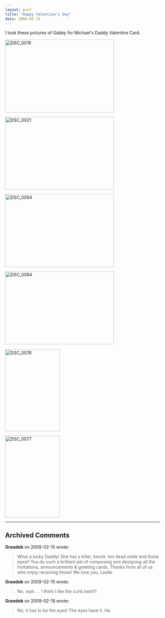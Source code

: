 ```yaml
---
layout: post
title: "Happy Valentine's Day"
date: 2009-02-15
---
```


<p>I took these pictures of Gabby for Michael's Daddy Valentine Card.</p> <p><a href="http://www.thepaladinos.com/image.axd?picture=WindowsLiveWriter/HappyValentinesDay_11F25/DSC_0019.jpg"><img style="border-right: 0px; border-top: 0px; border-left: 0px; border-bottom: 0px" height="237" alt="DSC_0019" src="http://www.thepaladinos.com/image.axd?picture=WindowsLiveWriter/HappyValentinesDay_11F25/DSC_0019_thumb.jpg" width="354" border="0"></a> </p> <p><a href="http://www.thepaladinos.com/image.axd?picture=WindowsLiveWriter/HappyValentinesDay_11F25/DSC_0021.jpg"><img style="border-right: 0px; border-top: 0px; border-left: 0px; border-bottom: 0px" height="237" alt="DSC_0021" src="http://www.thepaladinos.com/image.axd?picture=WindowsLiveWriter/HappyValentinesDay_11F25/DSC_0021_thumb.jpg" width="354" border="0"></a> </p> <p><a href="http://www.thepaladinos.com/image.axd?picture=WindowsLiveWriter/HappyValentinesDay_11F25/DSC_0030.jpg"><a href="http://www.thepaladinos.com/image.axd?picture=WindowsLiveWriter/HappyValentinesDay_11F25/DSC_0064.jpg"><img style="border-right: 0px; border-top: 0px; border-left: 0px; border-bottom: 0px" height="237" alt="DSC_0064" src="http://www.thepaladinos.com/image.axd?picture=WindowsLiveWriter/HappyValentinesDay_11F25/DSC_0064_thumb.jpg" width="354" border="0"></a></a></p> <p><a href="http://www.thepaladinos.com/image.axd?picture=WindowsLiveWriter/HappyValentinesDay_11F25/DSC_0084.jpg"><img style="border-right: 0px; border-top: 0px; border-left: 0px; border-bottom: 0px" height="237" alt="DSC_0084" src="http://www.thepaladinos.com/image.axd?picture=WindowsLiveWriter/HappyValentinesDay_11F25/DSC_0084_thumb.jpg" width="354" border="0"></a>&nbsp;</p> <p><a href="http://www.thepaladinos.com/image.axd?picture=WindowsLiveWriter/HappyValentinesDay_11F25/DSC_0076.jpg"><img style="border-right: 0px; border-top: 0px; border-left: 0px; border-bottom: 0px" height="266" alt="DSC_0076" src="http://www.thepaladinos.com/image.axd?picture=WindowsLiveWriter/HappyValentinesDay_11F25/DSC_0076_thumb.jpg" width="178" border="0"></a> </p> <p><a href="http://www.thepaladinos.com/image.axd?picture=WindowsLiveWriter/HappyValentinesDay_11F25/DSC_0077.jpg"><img style="border-right: 0px; border-top: 0px; border-left: 0px; border-bottom: 0px" height="266" alt="DSC_0077" src="http://www.thepaladinos.com/image.axd?picture=WindowsLiveWriter/HappyValentinesDay_11F25/DSC_0077_thumb.jpg" width="178" border="0"></a></p>


---

## Archived Comments

**Grandeb** on 2009-02-15 wrote:

> What a lucky Daddy!  She has a killer, knock 'em dead smile and those eyes!!  You do such a brilliant job of composing and designing all the invitations, announcements &amp; greeting cards.  Thanks from all of us who enjoy receiving those!  We love you, Leslie.

**Grandeb** on 2009-02-15 wrote:

> No, wait. . . I think I like the curls best!!!

**Grandeb** on 2009-02-18 wrote:

> No, it has to be the eyes!  The eyes have it.  Ha.
